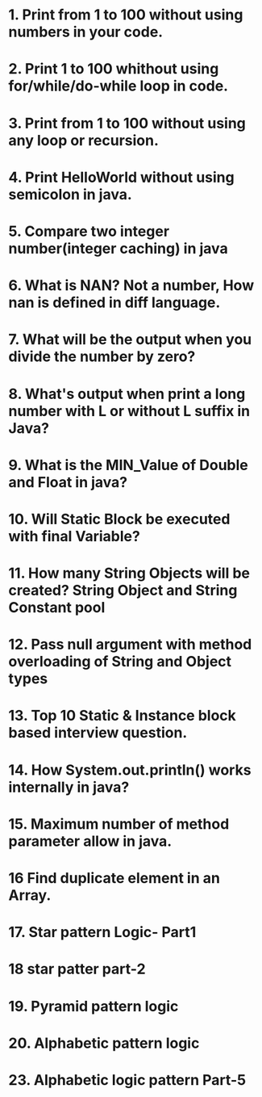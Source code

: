 # 1. Print from 1 to 100 without using numbers in your code.
# 2. Print 1 to 100 whithout using for/while/do-while loop in code.
# 3. Print from 1 to 100 without using any loop or recursion.
# 4. Print HelloWorld without using semicolon in java.
# 5. Compare two integer number(integer caching) in java
# 6. What is NAN? Not a number, How nan is defined in diff language.
# 7. What will be the output when you divide the number by zero?
# 8. What's output when print a long number with L or without L suffix in Java?
# 9. What is the MIN_Value of Double and Float in java?
# 10. Will Static Block be executed with final Variable?
# 11. How many String Objects will be created? String Object and String Constant pool
# 12. Pass null argument with method overloading of String and Object types
# 13. Top 10 Static & Instance block based interview question.
# 14. How System.out.println() works internally in java?
# 15. Maximum number of method parameter allow in java.
# 16 Find duplicate element in an Array.
# 17. Star pattern Logic- Part1
# 18 star patter part-2
# 19. Pyramid pattern logic
# 20. Alphabetic pattern logic
# 23. Alphabetic logic pattern Part-5


